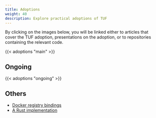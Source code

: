 ```yaml
---
title: Adoptions
weight: 40
description: Explore practical adoptions of TUF
---
```


By clicking on the images below, you will be linked either to articles that
cover the TUF adoption, presentations on the adoption, or to repositories
containing the relevant code.

{{< adoptions "main" >}}

## Ongoing

{{< adoptions "ongoing" >}}

## Others

- [Docker registry bindings](https://github.com/davedoesdev/dtuf)
- [A Rust implementation](https://github.com/heartsucker/rust-tuf)
